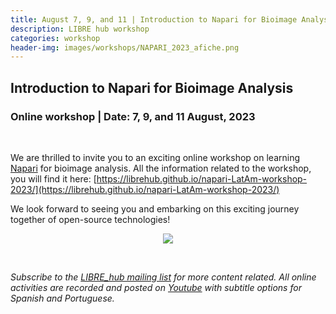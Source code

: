 ```yaml
---
title: August 7, 9, and 11 | Introduction to Napari for Bioimage Analysis
description: LIBRE hub workshop
categories: workshop
header-img: images/workshops/NAPARI_2023_afiche.png
---
```


## Introduction to Napari for Bioimage Analysis

### Online workshop | Date: 7, 9, and 11 August, 2023

<br>

We are thrilled to invite you to an exciting online workshop on learning [Napari](https://napari.org/stable/) for bioimage analysis. All the information related to the workshop, you will find it here: [https://librehub.github.io/napari-LatAm-workshop-2023/](https://librehub.github.io/napari-LatAm-workshop-2023/) 

We look forward to seeing you and embarking on this exciting journey together of open-source technologies!

<p align="center">
<img src="{{site.baseurl}}/images/workshops/NAPARI_2023_afiche.png" data-action="zoom">
</p>

<br>

*Subscribe to the [LIBRE_hub mailing list](https://mailchi.mp/2efa11be3d6b/libre_hub) for more content related. All online activities are recorded and posted on [Youtube](https://www.youtube.com/channel/UCKaffupDA8KKrDE0rd668Xw) with subtitle options for Spanish and Portuguese.*

<!--
Spaces are limited, so we encourage you to reserve your spot soon. To register or learn more about the workshop, please fill out [this form](https://docs.google.com/forms/d/e/1FAIpQLSfI1ostEkfJMFc-hXD3nndusale9aa5rmKUgMku31-S73ZzcA/viewform).
-->
